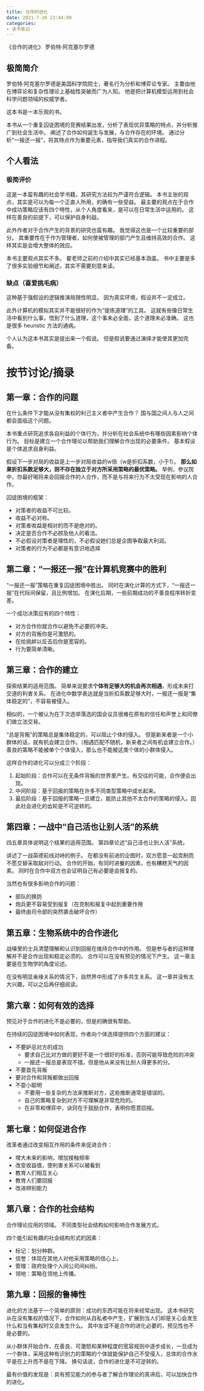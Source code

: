 ```yaml
---
title: 合作的进化
date: 2021-7-26 23:44:00
categories:
- 读书笔记
---
```


《合作的进化》 罗伯特·阿克塞尔罗德

<!-- more -->

## 极简简介

罗伯特·阿克塞尔罗德是美国科学院院士，著名行为分析和博弈论专家。
主要由他在博弈论和复杂性理论上基础性突破而广为人知。
他是把计算机模型运用到社会科学问题领域的权威学者。

这本书是一本乐观的书。

本书从一个重复囚徒困境的竞赛结果出发，分析了表现优异策略的特点，并分析推广到社会生活中。
阐述了合作如何诞生与发展，与合作存在的环境。
通过分析“一报还一报”，将其特点作为重要元素，指导我们真实的合作进程。

## 个人看法

### 极简评价

这是一本蛮有趣的社会学书籍，其研究方法较为严谨符合逻辑。
本书主张的观点，其实是可以为每一个正直人所用，的确有一些受益。
最主要的观点在于合作中成功策略应该有四个特性，从个人角度看来，是可以在日常生活中运用的。
这样在善良的前提下，可以保护自身利益。

此外作者对于合作产生的背景的研究也蛮有趣。
我觉得这也是一个比较重要的部分。
其重要性在于作为管理者，如何使被管理的部门产生且维持高效的合作。
这样其实是会增大整体的效应。

本书主要观点其实不多。
翟老师之前的介绍中其实已经基本涵盖。
书中主要是多了很多实验细节和阐述，其实不需要刻意来读。

### 缺点（喜爱挑毛病）

这种基于强假设的逻辑推演局限性明显。
因为真实环境，假设并不一定成立。

此外计算机的模拟其实并不能很好的作为“提炼道理”的工具。
这就有些像日常生活中看到什么事，悟到了什么道理，这个事未必全面，这个道理未必准确。
这也是很多 heuristic 方法的通病。

个人认为这本书其实是提出来一个假说。
但是假说要通过演绎才能使其更加完备。

# 按节讨论/摘录

## 第一章：合作的问题

在什么条件下才能从没有集权的利己主义者中产生合作？
国与国之间人与人之间都会面临这个问题。

本书重点研究追求各自利益的个体行为，并分析在社会系统中有哪些因素影响个体行为。
目标是建立一个合作理论以帮助我们理解合作出现的必要条件。
基本假设是个体追求自身利益。

假设下一步对局的收益是上一步对局收益的w倍（w是折扣系数，小于1）。
**那么如果折扣系数足够大，则不存在独立于对方所采用策略的最优策略。**
举例，参议院中，你最好喝将来会回报合作的人合作，而不是与将来行为不太受现在影响的人合作。

囚徒困境的框架：
- 对策者的收益不可比较。
- 收益不必对称。
- 对策者收益是相对的而不是绝对的。
- 决定是否合作不必顾及他人的看法。
- 不必假设对策者是理性的，不必假设她们总是企图争取最大利润。
- 对策者的行为不必都是有意识地选择

## 第二章：“一报还一报”在计算机竞赛中的胜利

“一报还一报”策略在重复囚徒困境中胜出。
同时在演化计算的方式下，“一报还一报”在代际间保留，且比例增加。
在演化后期，一些前期成功的不善良程序转折变差。

一个成功决策应有的四个特性：
- 对方合作你就合作以避免不必要的冲突。
- 对方的背叛你是可激怒的。
- 在给挑衅以反击后你是宽容的。
- 行为要简单清晰。

## 第三章：合作的建立

探索结果的适用范围。
简单来说要求**个体有足够大的机会再次相遇**，形成未来打交道的利害关系。
在进化中数学表达就是当折扣系数足够大时，一报还一报是“集体稳定的”，不容易被侵入。

相似的，一个被认为在下次选举落选的国会议员很难在原有的信任和声誉上和同僚们做立法交易。

“总是背叛”的策略总是集体稳定的，可以阻止个体的侵入。
但是新来者是一个小群体的话，就有机会建立合作。（相遇匹配不随机，新来者之间有机会建立合作。）
善良的策略不能被单个个体侵入，那么也不能被这类个体的小群体侵入。

这样合作的进化可以分成三个阶段：
1. 起始阶段：合作可以在无条件背叛的世界里产生。有交往的可能，合作便会出现。
2. 中间阶段：基于回报的策略在许多不同类型策略中成长起来。
3. 最后阶段：基于回报的策略一旦建立，能防止其他不太合作的策略的侵入。因此社会进化的齿轮是不可逆转的。

## 第四章：一战中“自己活也让别人活”的系统

四五章具体说明这个结果的适用范围。
第四章论述“自己活也让别人活”系统。

讲述了一战英德前线对峙的例子。
在都没有前进的企图时，双方愿意一起克制而不愿交替采取敌对行动。
合作的开始，有同时进餐的因素，也有糟糕天气的因素。
同时在合作中双方也会证明自己有必要是会报复的。

当然也有很多影响合作的问题：
- 部队的换防
- 炮兵更不容易受到报复（在克制和报复中起到重要作用
- 最终由司令部的突然袭击破坏合作）

## 第五章：生物系统中的合作进化

战壕里的士兵清楚理解和认识到回报在维持合作中的作用。
但是参与者的这种理解并不是合作出现和稳定必须的。
合作可以在没有预见的情况下产生。
这一章主要是在生物学的角度论述。

在没有明显亲缘关系的情况下，自然界中形成了许多共生关系。
这一章并没有太大兴趣，可以之后再仔细阅读。

## 第六章：如何有效的选择

预见对于合作的进化不是必要的，但是的确很有帮助。

在持续的囚徒困境中如何表现，作者向个体选择提供四个方面的建议：
- 不要妒忌对方的成功
  - 要求自己比对方做的更好不是一个很好的标准，否则可能导致危险的冲突
  - 一报还一报总是表现不错，但是他从来没有比别人得更多的分。
- 不要首先背叛
- 要对合作和背叛都做出回报
- 不耍小聪明
  - 不要用一些复杂的方法来推断对方，这些推断通常是错误的。
  - 自己的策略复杂到对方不可理解是非常危险的。
  - 在非零和博弈中，诀窍在于鼓励合作，表明你愿意回报。

## 第七章：如何促进合作

改革者通过改变相互作用的条件来促进合作：
- 增大未来的影响，增加接触频率
- 改变收益值，使利害关系可以被看到
- 教育人们相互关心
- 教育人们要回报
- 改进辨别能力

## 第八章：合作的社会结构

合作理论应用的领域。
不同类型社会结构如何影响合作发展方式。

四个能引起有趣的社会结构形式的因素：
- 标记：划分种群。
- 信誉：体现在其他人对他采用策略的信心上。
- 管理：政府处理个人间公司间纠纷。
- 领地：策略在领地上传播。

## 第九章：回报的鲁棒性

进化的方法基于一个简单的原则：成功的东西可能在将来经常出现。
这本书研究从在没有集权的情况下，合作如何从自私者中产生，扩展到当人们却是关心会发生什么和当有集权时又会发生什么。
其中友谊不是合作的进化必要的，预见性也不是必要的。

从小群体开始合作，在善良、可激怒和某种程度的宽容规则中逐步成长，一旦成为一个群体，采用这种有识别力的策略的个体就能保护自己不受侵入，总体的合作水平是在上升而不是在下降。
换句话说，合作的进化是不可逆转的。

最有价值的发现是：具有预见能力的参与者了解合作理论的真谛后，可以加快合作的进化。